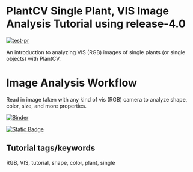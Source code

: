 # PlantCV Single Plant, VIS Image Analysis Tutorial using release-4.0

[![test-pr](https://github.com/danforthcenter/plantcv-tutorial-v4-VIS-single-plant/actions/workflows/ci-tests.yml/badge.svg)](https://github.com/danforthcenter/plantcv-tutorial-v4-VIS-single-plant/actions/workflows/ci-tests.yml)

An introduction to analyzing VIS (RGB) images of single plants (or single objects) with PlantCV.

# Image Analysis Workflow

Read in image taken with any kind of vis (RGB) camera to analyze shape, color, size, and more properties. 


[![Binder](https://mybinder.org/badge_logo.svg)](https://mybinder.org/v2/gh/danforthcenter/plantcv-tutorial-v4-VIS-single-plant/HEAD?filepath=index.ipynb)

[![Static Badge](https://img.shields.io/badge/Open%20in%20GitHub-black?logo=github)](https://github.com/danforthcenter/plantcv-tutorial-v4-VIS-single-plant)


## Tutorial tags/keywords

RGB, VIS, tutorial, shape, color, plant, single


